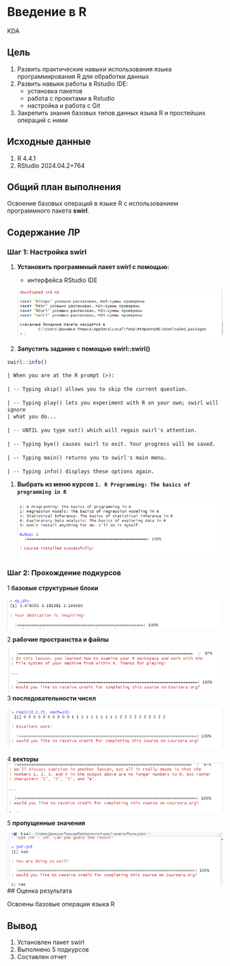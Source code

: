# Введение в R
KDA

## Цель

1.  Развить практические навыки использования языка программирования R
    для обработки данных
2.  Развить навыки работы в Rstudio IDE:
    -   установка пакетов
    -   работа с проектами в Rstudio
    -   настройка и работа с Git
3.  Закрепить знания базовых типов данных языка R и простейших операций
    с ними

## ️Исходные данные

1.  R 4.4.1
2.  RStudio 2024.04.2+764

## ️Общий план выполнения

Освоение базовых операций в языке R с использованием программного пакета
**swirl**.

## Содержание ЛР

### Шаг 1: Настройка swirl

1.  **Установить программный пакет swirl с помощью:**

    -   интерфейса RStudio IDE

    ![](./images/1.png)

2.  **Запустить задание с помощью** **swirl::swirl()**

``` r
swirl::info()
```


    | When you are at the R prompt (>):

    | -- Typing skip() allows you to skip the current question.

    | -- Typing play() lets you experiment with R on your own; swirl will ignore
    | what you do...

    | -- UNTIL you type nxt() which will regain swirl's attention.

    | -- Typing bye() causes swirl to exit. Your progress will be saved.

    | -- Typing main() returns you to swirl's main menu.

    | -- Typing info() displays these options again.

1.  **Выбрать из меню курсов
    `1. R Programming: The basics of programming in R`**

    ![](./images/2.png)

### Шаг 2: Прохождение подкурсов

1 **базовые структурные блоки**

![](./images/3.png)

2 **рабочие пространства и файлы**

![](./images/4.png) 3 **последовательности чисел**

![](./images/5.png)

4 **векторы** ![](./images/6.png)

5 **пропущенные значения**

![](./images/7.png) \## ️Оценка результата

Освоены базовые операции языка R

## ️Вывод

1.  Установлен пакет swirl
2.  Выполнено 5 подкурсов
3.  Составлен отчет
